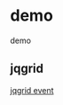 demo
====

demo

## jqgrid
[jqgrid event](http://www.trirand.com/jqgridwiki/doku.php?id=wiki:events)
